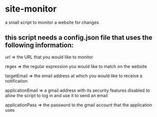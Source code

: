 # site-monitor

a small script to monitor a website for changes

## this script needs a config.json file that uses the following information:

url => the URL that you would like to monitor

regex => the regular expression you would like to match on the website

targetEmail => the email address at which you would like to receive a
notification

applicationEmail => a gmail address with its security features disabled to allow
the script to log in and use it to send an email

applicationPass => the password to the gmail account that the application uses
